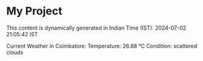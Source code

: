 # My Project

This content is dynamically generated in Indian Time (IST): 2024-07-02 21:05:42 IST


Current Weather in Coimbatore:
Temperature: 26.88 °C
Condition: scattered clouds
